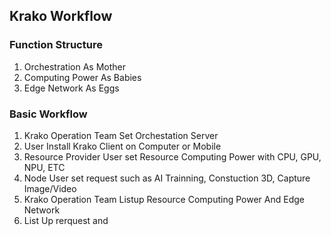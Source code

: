 ## Krako Workflow

### Function Structure
1. Orchestration As Mother
2. Computing Power As Babies
3. Edge Network As Eggs

### Basic Workflow
1. Krako Operation Team Set Orchestation Server
2. User Install Krako Client on Computer or Mobile
3. Resource Provider User set Resource Computing Power with CPU, GPU, NPU, ETC
4. Node User set request such as AI Trainning, Constuction 3D, Capture Image/Video
5. Krako Operation Team Listup Resource Computing Power And Edge Network
2. List Up rerquest and 
